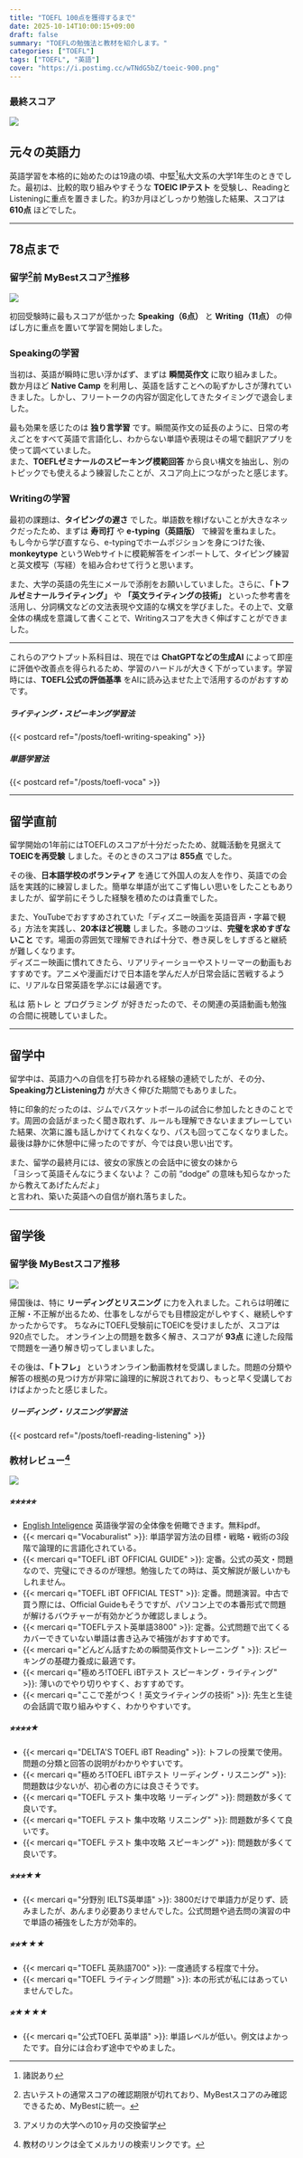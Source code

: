 ```yaml
---
title: "TOEFL 100点を獲得するまで"
date: 2025-10-14T10:00:15+09:00
draft: false
summary: "TOEFLの勉強法と教材を紹介します。"
categories: ["TOEFL"]
tags: ["TOEFL", "英語"]
cover: "https://i.postimg.cc/wTNdG5bZ/toeic-900.png"
---
```



### 最終スコア
![](https://i.postimg.cc/J0WzYPc7/toefl-score.jpg)


## 元々の英語力

英語学習を本格的に始めたのは19歳の頃、中堅[^1]私大文系の大学1年生のときでした。最初は、比較的取り組みやすそうな **TOEIC IPテスト** を受験し、ReadingとListeningに重点を置きました。約3か月ほどしっかり勉強した結果、スコアは **610点** ほどでした。

[^1]: 諸説あり
---

## 78点まで
### 留学[^2]前 MyBestスコア[^3]推移
[^2]: 古いテストの通常スコアの確認期限が切れており、MyBestスコアのみ確認できるため、MyBestに統一。 
[^3]: アメリカの大学への10ヶ月の交換留学

![](https://i.postimg.cc/HLWMhFQ2/toefl-score-before.png)

初回受験時に最もスコアが低かった **Speaking（6点）** と **Writing（11点）** の伸ばし方に重点を置いて学習を開始しました。

### Speakingの学習

当初は、英語が瞬時に思い浮かばず、まずは **瞬間英作文** に取り組みました。  
数か月ほど **Native Camp** を利用し、英語を話すことへの恥ずかしさが薄れていきました。しかし、フリートークの内容が固定化してきたタイミングで退会しました。

最も効果を感じたのは **独り言学習** です。瞬間英作文の延長のように、日常の考えごとをすべて英語で言語化し、わからない単語や表現はその場で翻訳アプリを使って調べていました。  
また、**TOEFLゼミナールのスピーキング模範回答** から良い構文を抽出し、別のトピックでも使えるよう練習したことが、スコア向上につながったと感じます。

### Writingの学習

最初の課題は、**タイピングの遅さ** でした。単語数を稼げないことが大きなネックだったため、まずは **寿司打** や **e-typing（英語版）** で練習を重ねました。  
もし今から学び直すなら、e-typingでホームポジションを身につけた後、**monkeytype** というWebサイトに模範解答をインポートして、タイピング練習と英文模写（写経）を組み合わせて行うと思います。

また、大学の英語の先生にメールで添削をお願いしていました。さらに、**「トフルゼミナールライティング」** や **「英文ライティングの技術」** といった参考書を活用し、分詞構文などの文法表現や文語的な構文を学びました。その上で、文章全体の構成を意識して書くことで、Writingスコアを大きく伸ばすことができました。

---

これらのアウトプット系科目は、現在では **ChatGPTなどの生成AI** によって即座に評価や改善点を得られるため、学習のハードルが大きく下がっています。学習時には、**TOEFL公式の評価基準** をAIに読み込ませた上で活用するのがおすすめです。

##### ライティング・スピーキング学習法 
{{< postcard ref="/posts/toefl-writing-speaking" >}}

##### 単語学習法
{{< postcard ref="/posts/toefl-voca" >}}

---

## 留学直前

留学開始の1年前にはTOEFLのスコアが十分だったため、就職活動を見据えて **TOEICを再受験** しました。そのときのスコアは **855点** でした。

その後、**日本語学校のボランティア** を通じて外国人の友人を作り、英語での会話を実践的に練習しました。簡単な単語が出てこず悔しい思いをしたこともありましたが、留学前にそうした経験を積めたのは貴重でした。

また、YouTubeでおすすめされていた「ディズニー映画を英語音声・字幕で観る」方法を実践し、**20本ほど視聴** しました。多聴のコツは、**完璧を求めすぎないこと** です。場面の雰囲気で理解できれば十分で、巻き戻しをしすぎると継続が難しくなります。  
ディズニー映画に慣れてきたら、リアリティーショーやストリーマーの動画もおすすめです。アニメや漫画だけで日本語を学んだ人が日常会話に苦戦するように、リアルな日常英語を学ぶには最適です。

私は 筋トレ と プログラミング が好きだったので、その関連の英語動画も勉強の合間に視聴していました。

---

## 留学中

留学中は、英語力への自信を打ち砕かれる経験の連続でしたが、その分、**Speaking力とListening力** が大きく伸びた期間でもありました。

特に印象的だったのは、ジムでバスケットボールの試合に参加したときのことです。周囲の会話がまったく聞き取れず、ルールも理解できないままプレーしていた結果、次第に誰も話しかけてくれなくなり、パスも回ってこなくなりました。最後は静かに休憩中に帰ったのですが、今では良い思い出です。

また、留学の最終月には、彼女の家族との会話中に彼女の妹から  
「ヨシって英語そんなにうまくないよ？ この前 “dodge” の意味も知らなかったから教えてあげたんだよ」  
と言われ、築いた英語への自信が崩れ落ちました。

---

## 留学後
### 留学後 MyBestスコア推移
![](https://i.postimg.cc/28qZp4LN/toefl-score-after.png)

帰国後は、特に **リーディングとリスニング** に力を入れました。これらは明確に正解・不正解が出るため、仕事をしながらでも目標設定がしやすく、継続しやすかったからです。  ちなみにTOEFL受験前にTOEICを受けましたが、スコアは920点でした。
オンライン上の問題を数多く解き、スコアが **93点** に達した段階で問題を一通り解き切ってしまいました。

その後は、**「トフレ」** というオンライン動画教材を受講しました。問題の分類や解答の根拠の見つけ方が非常に論理的に解説されており、もっと早く受講しておけばよかったと感じました。

##### リーディング・リスニング学習法 
{{< postcard ref="/posts/toefl-reading-listening" >}}

### 教材レビュー[^4]
[^4]: 教材のリンクは全てメルカリの検索リンクです。

![](https://i.postimg.cc/jSgr4D59/toefl-books.png)

##### ⭐︎⭐︎⭐︎⭐︎⭐︎
- [English Inteligence](https://atsueigo.com/LINEprem/English%20Intelligence%20Premium.pdf) 英語後学習の全体像を俯瞰できます。無料pdf。
- {{< mercari q="Vocaburalist" >}}:  単語学習方法の目標・戦略・戦術の3段階で論理的に言語化されている。
- {{< mercari q="TOEFL iBT OFFICIAL GUIDE" >}}: 定番。公式の英文・問題なので、完璧にできるのが理想。勉強したての時は、英文解説が厳しいかもしれません。
- {{< mercari q="TOEFL iBT OFFICIAL TEST" >}}: 定番。問題演習。中古で買う際には、Official Guideもそうですが、パソコン上での本番形式で問題が解けるバウチャーが有効かどうか確認しましょう。
- {{< mercari q="TOEFLテスト英単語3800" >}}: 定番。公式問題で出てくるカバーできていない単語は書き込みで補強がおすすめです。
- {{< mercari q="どんどん話すための瞬間英作文トレーニング " >}}: スピーキングの基礎力養成に最適です。
- {{< mercari q="極めろ!TOEFL iBTテスト スピーキング・ライティング" >}}: 薄いのでやり切りやすく、おすすめです。
- {{< mercari q="ここで差がつく！英文ライティングの技術" >}}: 先生と生徒の会話調で取り組みやすく、わかりやすいです。

##### ⭐︎⭐︎⭐︎⭐︎★
- {{< mercari q="DELTA'S TOEFL iBT Reading" >}}: トフレの授業で使用。問題の分類と回答の説明がわかりやすいです。
- {{< mercari q="極めろ!TOEFL iBTテスト リーディング・リスニング" >}}: 問題数は少ないが、初心者の方には良さそうです。
- {{< mercari q="TOEFL テスト 集中攻略 リーディング" >}}: 問題数が多くて良いです。
- {{< mercari q="TOEFL テスト 集中攻略 リスニング" >}}: 問題数が多くて良いです。
- {{< mercari q="TOEFL テスト 集中攻略 スピーキング" >}}: 問題数が多くて良いです。

##### ⭐︎⭐︎⭐︎★★
- {{< mercari q="分野別 IELTS英単語" >}}: 3800だけで単語力が足りず、読みましたが、あんまり必要ありませんでした。公式問題や過去問の演習の中で単語の補強をした方が効率的。

##### ⭐︎⭐︎★★★
- {{< mercari q="TOEFL 英熟語700" >}}: 一度通読する程度で十分。
- {{< mercari q="TOEFL ライティング問題" >}}: 本の形式が私にはあっていませんでした。

##### ⭐︎★★★★
-  {{< mercari q="公式TOEFL 英単語" >}}: 単語レベルが低い。例文はよかったです。自分には合わず途中でやめました。


